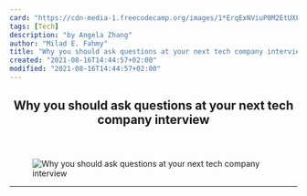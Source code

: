 ```yaml
---
card: "https://cdn-media-1.freecodecamp.org/images/1*ErqExNViuP0M2EtUXFlkGg.jpeg"
tags: [Tech]
description: "by Angela Zhang"
author: "Milad E. Fahmy"
title: "Why you should ask questions at your next tech company interview"
created: "2021-08-16T14:44:57+02:00"
modified: "2021-08-16T14:44:57+02:00"
---
```

<div class="site-wrapper">
<main id="site-main" class="site-main outer">
<div class="inner">
<article class="post-full post tag-tech tag-careers tag-interview tag-life-lessons tag-women-in-tech ">
<header class="post-full-header">
<h1 class="post-full-title">Why you should ask questions at your next tech company interview</h1>
</header>
<figure class="post-full-image">
<picture>
<source media="(max-width: 700px)" sizes="1px" srcset="data:image/gif;base64,R0lGODlhAQABAIAAAAAAAP///yH5BAEAAAAALAAAAAABAAEAAAIBRAA7 1w">
<source media="(min-width: 701px)" sizes="(max-width: 800px) 400px,
(max-width: 1170px) 700px,
1400px" srcset="https://cdn-media-1.freecodecamp.org/images/1*ErqExNViuP0M2EtUXFlkGg.jpeg 300w,
https://cdn-media-1.freecodecamp.org/images/1*ErqExNViuP0M2EtUXFlkGg.jpeg 600w,
https://cdn-media-1.freecodecamp.org/images/1*ErqExNViuP0M2EtUXFlkGg.jpeg 1000w,
https://cdn-media-1.freecodecamp.org/images/1*ErqExNViuP0M2EtUXFlkGg.jpeg 2000w">
<img onerror="this.style.display='none'" src="https://cdn-media-1.freecodecamp.org/images/1*ErqExNViuP0M2EtUXFlkGg.jpeg" alt="Why you should ask questions at your next tech company interview">
</picture>
</figure>
<section class="post-full-content">
<div class="post-content medium-migrated-article">
</div>
<hr>
</section>
</article>
</div>
</main>
</div>
<!-- Google Tag Manager (noscript) -->
<!-- End Google Tag Manager (noscript) -->
